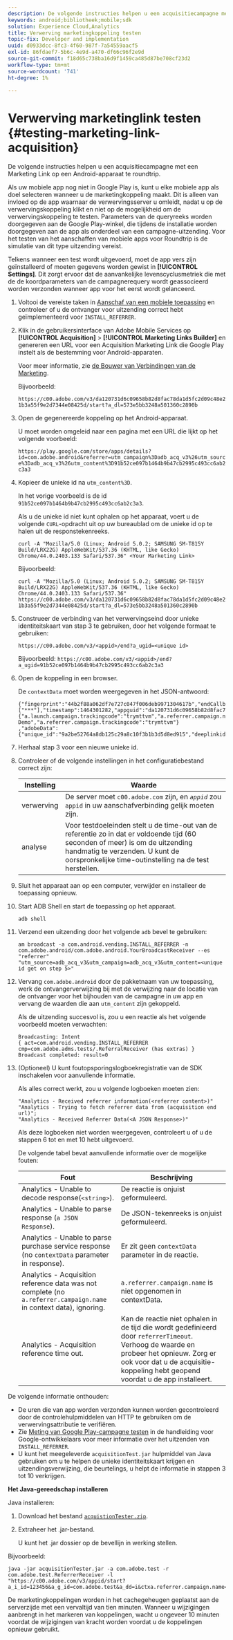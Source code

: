 ```yaml
---
description: De volgende instructies helpen u een acquisitiecampagne met een Marketing Link op een Android-apparaat te roundtrip.
keywords: android;bibliotheek;mobile;sdk
solution: Experience Cloud,Analytics
title: Verwerving marketingkoppeling testen
topic-fix: Developer and implementation
uuid: d0933dcc-8fc3-4f60-987f-7a54559aacf5
exl-id: 86fdaef7-5b6c-4e9d-a470-df66c96f2e9d
source-git-commit: f18d65c738ba16d9f1459ca485d87be708cf23d2
workflow-type: tm+mt
source-wordcount: '741'
ht-degree: 1%

---
```


# Verwerving marketinglink testen {#testing-marketing-link-acquisition}

De volgende instructies helpen u een acquisitiecampagne met een Marketing Link op een Android-apparaat te roundtrip.

Als uw mobiele app nog niet in Google Play is, kunt u elke mobiele app als doel selecteren wanneer u de marketingkoppeling maakt. Dit is alleen van invloed op de app waarnaar de verwervingsserver u omleidt, nadat u op de verwervingskoppeling klikt en niet op de mogelijkheid om de verwervingskoppeling te testen. Parameters van de queryreeks worden doorgegeven aan de Google Play-winkel, die tijdens de installatie worden doorgegeven aan de app als onderdeel van een campagne-uitzending. Voor het testen van het aanschaffen van mobiele apps voor Roundtrip is de simulatie van dit type uitzending vereist.

Telkens wanneer een test wordt uitgevoerd, moet de app vers zijn geïnstalleerd of moeten gegevens worden gewist in **[!UICONTROL Settings]**. Dit zorgt ervoor dat de aanvankelijke levenscyclusmetriek die met de de koordparameters van de campagnerequery wordt geassocieerd worden verzonden wanneer app voor het eerst wordt gelanceerd.

1. Voltooi de vereiste taken in [Aanschaf van een mobiele toepassing](/help/android/acquisition-main/acquisition.md) en controleer of u de ontvanger voor uitzending correct hebt geïmplementeerd voor `INSTALL_REFERRER`.
1. Klik in de gebruikersinterface van Adobe Mobile Services op **[!UICONTROL Acquisition]** > **[!UICONTROL Marketing Links Builder]** en genereren een URL voor een Acquisition Marketing Link die Google Play instelt als de bestemming voor Android-apparaten.

   Voor meer informatie, zie [de Bouwer van Verbindingen van de Marketing](/help/using/acquisition-main/c-marketing-links-builder/c-marketing-links-builder.md).

   Bijvoorbeeld:

   `https://c00.adobe.com/v3/da120731d6c09658b82d8fac78da1d5fc2d09c48e21b3a55f9e2d7344e08425d/start?a_dl=573e5bb3248a501360c2890b`

1. Open de gegenereerde koppeling op het Android-apparaat.

   U moet worden omgeleid naar een pagina met een URL die lijkt op het volgende voorbeeld:

   `https://play.google.com/store/apps/details?id=com.adobe.android&referrer=utm_campaign%3Dadb_acq_v3%26utm_source%3Dadb_acq_v3%26utm_content%3D91b52ce097b1464b9b47cb2995c493cc6ab2c3a3`

1. Kopieer de unieke id na `utm_content%3D`.

   In het vorige voorbeeld is de id `91b52ce097b1464b9b47cb2995c493cc6ab2c3a3`.

   Als u de unieke id niet kunt ophalen op het apparaat, voert u de volgende `CURL`-opdracht uit op uw bureaublad om de unieke id op te halen uit de responstekenreeks.

   `curl -A "Mozilla/5.0 (Linux; Android 5.0.2; SAMSUNG SM-T815Y Build/LRX22G) AppleWebKit/537.36 (KHTML, like Gecko) Chrome/44.0.2403.133 Safari/537.36" <Your Marketing Link>`

   Bijvoorbeeld:

   `curl -A "Mozilla/5.0 (Linux; Android 5.0.2; SAMSUNG SM-T815Y Build/LRX22G) AppleWebKit/537.36 (KHTML, like Gecko) Chrome/44.0.2403.133 Safari/537.36" https://c00.adobe.com/v3/da120731d6c09658b82d8fac78da1d5fc2d09c48e21b3a55f9e2d7344e08425d/start?a_dl=573e5bb3248a501360c2890b`

1. Construeer de verbinding van het verwervingseind door unieke identiteitskaart van stap 3 te gebruiken, door het volgende formaat te gebruiken:

   `https://c00.adobe.com/v3/<appid>/end?a_ugid=<unique id>`

   Bijvoorbeeld: `https://c00.adobe.com/v3/<appid>/end?a_ugid=91b52ce097b1464b9b47cb2995c493cc6ab2c3a3`

1. Open de koppeling in een browser.

   De `contextData` moet worden weergegeven in het JSON-antwoord:

   ```
   {"fingerprint":"44b2f88a062df7e727c047f006deb9971304617b","endCallbacks":["***"],"timestamp":1464301282,"appguid":"da120731d6c09658b82d8fac78da1d5fc2d09c48e21b3a55f9e2d7344e08425d","contextData": 
   {"a.launch.campaign.trackingcode":"trymttvm","a.referrer.campaign.name":"Android Demo","a.referrer.campaign.trackingcode":"trymttvm"} 
   ,"adobeData":{"unique_id":"9a2be52764a8db125c29a8c10f3b1b3d5d8ed915","deeplinkid":"57476c26072932ec6d3a470b"}}.
   ```

1. Herhaal stap 3 voor een nieuwe unieke id.
1. Controleer of de volgende instellingen in het configuratiebestand correct zijn:

   | Instelling | Waarde |
   |--- |--- |
   | verwerving | De server moet `c00.adobe.com` zijn, en      *`appid`* zou `appid` in uw aanschafverbinding gelijk moeten zijn. |
   | analyse | Voor testdoeleinden stelt u de time-out van de referentie zo in dat er voldoende tijd (60 seconden of meer) is om de uitzending handmatig te verzenden. U kunt de oorspronkelijke time-outinstelling na de test herstellen. |

1. Sluit het apparaat aan op een computer, verwijder en installeer de toepassing opnieuw.
1. Start ADB Shell en start de toepassing op het apparaat.

   ```
   adb shell
   ```

1. Verzend een uitzending door het volgende `adb` bevel te gebruiken:

   ```
   am broadcast -a com.android.vending.INSTALL_REFERRER -n com.adobe.android/com.adobe.android.YourBroadcastReceiver --es "referrer" "utm_source=adb_acq_v3&utm_campaign=adb_acq_v3&utm_content=<unique id get on step 5>"
   ```

1. Vervang `com.adobe.android` door de pakketnaam van uw toepassing, werk de ontvangerverwijzing bij met de verwijzing naar de locatie van de ontvanger voor het bijhouden van de campagne in uw app en vervang de waarden die aan `utm_content` zijn gekoppeld.

   Als de uitzending succesvol is, zou u een reactie als het volgende voorbeeld moeten verwachten:

   ```
   Broadcasting: Intent 
   { act=com.android.vending.INSTALL_REFERRER cmp=com.adobe.adms.tests/.ReferralReceiver (has extras) } 
   Broadcast completed: result=0 
   ```

1. (Optioneel) U kunt foutopsporingslogboekregistratie van de SDK inschakelen voor aanvullende informatie.

   Als alles correct werkt, zou u volgende logboeken moeten zien:

   ```
   "Analytics - Received referrer information(<referrer content>)" 
   "Analytics - Trying to fetch referrer data from (acquisition end url)"; 
   "Analytics - Received Referrer Data(<A JSON Response>)"
   ```

   Als deze logboeken niet worden weergegeven, controleert u of u de stappen 6 tot en met 10 hebt uitgevoerd.

   De volgende tabel bevat aanvullende informatie over de mogelijke fouten:

   | Fout | Beschrijving |
   |--- |--- |
   | Analytics - Unable to decode response(`<string>`). | De reactie is onjuist geformuleerd. |
   | Analytics - Unable to parse response (`a JSON Response`). | De JSON-tekenreeks is onjuist geformuleerd. |
   | Analytics - Unable to parse purchase service response (no `contextData` parameter in response). | Er zit geen `contextData` parameter in de reactie. |
   | Analytics - Acquisition reference data was not complete (no `a.referrer.campaign.name` in context data), ignoring. | `a.referrer.campaign.name` is niet opgenomen in contextData. |
   | Analytics - Acquisition reference time out. | Kan de reactie niet ophalen in de tijd die wordt gedefinieerd door `referrerTimeout`. Verhoog de waarde en probeer het opnieuw.  Zorg er ook voor dat u de acquisitie-koppeling hebt geopend voordat u de app installeert. |

De volgende informatie onthouden:

* De uren die van app worden verzonden kunnen worden gecontroleerd door de controlehulpmiddelen van HTTP te gebruiken om de verwervingsattributie te verifiëren.
* Zie [Meting van Google Play-campagne testen](https://developers.google.com/analytics/solutions/testing-play-campaigns) in de handleiding voor Google-ontwikkelaars voor meer informatie over het uitzenden van `INSTALL_REFERRER`.
* U kunt het meegeleverde `acquisitionTest.jar` hulpmiddel van Java gebruiken om u te helpen de unieke identiteitskaart krijgen en uitzendingsverwijzing, die beurtelings, u helpt de informatie in stappen 3 tot 10 verkrijgen.

**Het Java-gereedschap installeren**

Java installeren:

1. Download het bestand [`acquistionTester.zip`](../assets/acquisitionTester.zip).
1. Extraheer het .jar-bestand.

   U kunt het .jar dossier op de bevellijn in werking stellen.

Bijvoorbeeld:

```
java -jar acquisitionTester.jar -a com.adobe.test -r com.adobe.test.ReferrerReceiver -l "https://c00.adobe.com/v3/appid/start?a_i_id=123456&a_g_id=com.adobe.test&a_dd=i&ctxa.referrer.campaign.name=name&ctxa.referrer.campaign.trackingcode=1234
```

De marketingkoppelingen worden in het cachegeheugen geplaatst aan de serverzijde met een vervaltijd van tien minuten. Wanneer u wijzigingen aanbrengt in het markeren van koppelingen, wacht u ongeveer 10 minuten voordat de wijzigingen van kracht worden voordat u de koppelingen opnieuw gebruikt.
